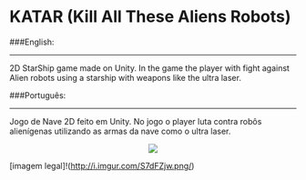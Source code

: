 # KATAR (Kill All These Aliens Robots)

###English:
___
2D StarShip game made on Unity. In the game the player with fight against Alien robots using a starship with weapons like the ultra laser.

###Português:
___
Jogo de Nave 2D feito em Unity. No jogo o player luta contra robôs alienígenas utilizando as armas da nave como o ultra laser.

<p align="center">
  <img src="http://i.imgur.com/S7dFZjw.png/">
</p>

[imagem legal]!(http://i.imgur.com/S7dFZjw.png/)


